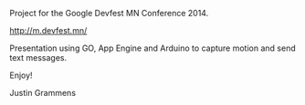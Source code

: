 Project for the Google Devfest MN Conference 2014.

http://m.devfest.mn/

Presentation using GO, App Engine and Arduino to capture motion and send text messages.

Enjoy!

Justin Grammens